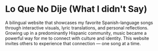 # Lo Que No Dije (What I didn't Say)
A bilingual website that showcases my favorite Spanish-language songs through interactive visuals, lyric translations, and personal reflections. Growing up in a predominantly Hispanic community, music became a powerful way for me to connect with culture and identity. This website invites others to experience that connection — one song at a time. 
